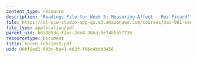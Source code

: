 ```yaml
---
content_type: resource
description: 'Readings File for Week 5: Measuring Affect - Roz Picard'
file: https://ol-ocw-studio-app-qa.s3.amazonaws.com/courses/mas-961-seminar-on-deep-engagement-fall-2004/08bf9ed1643cba41e63ff86c4bdd3456_karen_schrier5.pdf
file_type: application/pdf
parent_uid: b650853c-f2ec-2de4-366d-0e74b5a57736
resourcetype: Document
title: karen_schrier5.pdf
uid: 08bf9ed1-643c-ba41-e63f-f86c4bdd3456
---
```

